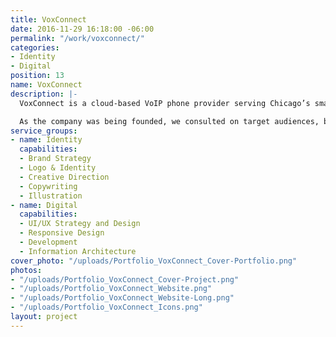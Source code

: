 ```yaml
---
title: VoxConnect
date: 2016-11-29 16:18:00 -06:00
permalink: "/work/voxconnect/"
categories:
- Identity
- Digital
position: 13
name: VoxConnect
description: |-
  VoxConnect is a cloud-based VoIP phone provider serving Chicago’s small business community.

  As the company was being founded, we consulted on target audiences, brand positioning, and voice. Then, we used these components to create a visual identity, establish an information architecture, and draft marketing copy. Everything came together in a responsive website design.
service_groups:
- name: Identity
  capabilities:
  - Brand Strategy
  - Logo & Identity
  - Creative Direction
  - Copywriting
  - Illustration
- name: Digital
  capabilities:
  - UI/UX Strategy and Design
  - Responsive Design
  - Development
  - Information Architecture
cover_photo: "/uploads/Portfolio_VoxConnect_Cover-Portfolio.png"
photos:
- "/uploads/Portfolio_VoxConnect_Cover-Project.png"
- "/uploads/Portfolio_VoxConnect_Website.png"
- "/uploads/Portfolio_VoxConnect_Website-Long.png"
- "/uploads/Portfolio_VoxConnect_Icons.png"
layout: project
---
```


